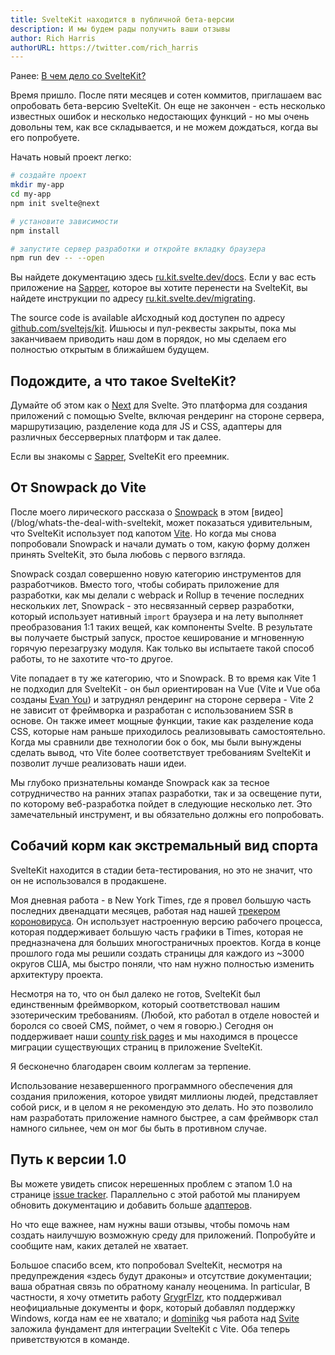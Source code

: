 ```yaml
---
title: SvelteKit находится в публичной бета-версии
description: И мы будем рады получить ваши отзывы
author: Rich Harris
authorURL: https://twitter.com/rich_harris
---
```


<aside><p>Ранее: <a href="/blog/whats-the-deal-with-sveltekit">В чем дело со SvelteKit?</a></p></aside>

Время пришло. После пяти месяцев и сотен коммитов, приглашаем вас опробовать бета-версию SvelteKit. Он еще не закончен - есть несколько известных ошибок и несколько недостающих функций - но мы очень довольны тем, как все складывается, и не можем дождаться, когда вы его попробуете.

Начать новый проект легко:

```bash
# создайте проект
mkdir my-app
cd my-app
npm init svelte@next

# установите зависимости
npm install

# запустите сервер разработки и откройте вкладку браузера
npm run dev -- --open
```

Вы найдете документацию здесь [ru.kit.svelte.dev/docs](https://ru.kit.svelte.dev/docs). Если у вас есть приложение на [Sapper](https://ru.sapper.svelte.dev), которое вы хотите перенести на SvelteKit, вы найдете инструкции по адресу [ru.kit.svelte.dev/migrating](https://ru.kit.svelte.dev/migrating).

The source code is available aИсходный код доступен по адресу [github.com/sveltejs/kit](https://github.com/sveltejs/kit). Ишьюсы и пул-реквесты закрыты, пока мы заканчиваем приводить наш дом в порядок, но мы сделаем его полностью открытым в ближайшем будущем.


## Подождите, а что такое SvelteKit?

Думайте об этом как о [Next](https://nextjs.org/) для Svelte. Это платформа для создания приложений с помощью Svelte, включая рендеринг на стороне сервера, маршрутизацию, разделение кода для JS и CSS, адаптеры для различных бессерверных платформ и так далее.

Если вы знакомы с [Sapper](https://ru.sapper.svelte.dev), SvelteKit его преемник.

## От Snowpack до Vite

После моего лирического рассказа о [Snowpack](https://www.snowpack.dev/) в этом [видео](/blog/whats-the-deal-with-sveltekit, может показаться удивительным, что SvelteKit использует под капотом [Vite](https://vitejs.dev). Но когда мы снова попробовали Snowpack и начали думать о том, какую форму должен принять SvelteKit, это была любовь с первого взгляда.

Snowpack создал совершенно новую категорию инструментов для разработчиков. Вместо того, чтобы собирать приложение для разработки, как мы делали с webpack и Rollup в течение последних нескольких лет, Snowpack - это несвязанный сервер разработки, который использует нативный `import` браузера и на лету выполняет преобразования 1:1 таких вещей, как компоненты Svelte. В результате вы получаете быстрый запуск, простое кеширование и мгновенную горячую перезагрузку модуля. Как только вы испытаете такой способ работы, то не захотите что-то другое.

Vite попадает в ту же категорию, что и Snowpack. В то время как Vite 1 не подходил для SvelteKit - он был ориентирован на Vue (Vite и Vue оба созданы [Evan You](https://twitter.com/youyuxi)) и затруднял рендеринг на стороне сервера - Vite 2 не зависит от фреймворка и разработан с использованием SSR в основе. Он также имеет мощные функции, такие как разделение кода CSS, которые нам раньше приходилось реализовывать самостоятельно. Когда мы сравнили две технологии бок о бок, мы были вынуждены сделать вывод, что Vite более соответствует требованиям SvelteKit и позволит лучше реализовать наши идеи.

Мы глубоко признательны команде Snowpack как за тесное сотрудничество на ранних этапах разработки, так и за освещение пути, по которому веб-разработка пойдет в следующие несколько лет. Это замечательный инструмент, и вы обязательно должны его попробовать.


## Собачий корм как экстремальный вид спорта

SvelteKit находится в стадии бета-тестирования, но это не значит, что он не использовался в продакшене.

Моя дневная работа - в New York Times, где я провел большую часть последних двенадцати месяцев, работая над нашей [трекером короновируса](https://www.nytimes.com/interactive/2020/us/coronavirus-us-cases.html). Он использует настроенную версию рабочего процесса, которая поддерживает большую часть графики в Times, которая не предназначена для больших многостраничных проектов. Когда в конце прошлого года мы решили создать страницы для каждого из ~3000 округов США, мы быстро поняли, что нам нужно полностью изменить архитектуру проекта.

Несмотря на то, что он был далеко не готов, SvelteKit был единственным фреймворком, который соответствовал нашим эзотерическим требованиям. (Любой, кто работал в отделе новостей и боролся со своей CMS, поймет, о чем я говорю.) Сегодня он поддерживает наши [county risk pages](https://www.nytimes.com/interactive/2021/us/tom-green-texas-covid-cases.html) и мы находимся в процессе миграции существующих страниц в приложение SvelteKit.

<aside><p>Я бесконечно благодарен своим коллегам за терпение.</p></aside>

Использование незавершенного программного обеспечения для создания приложения, которое увидят миллионы людей, представляет собой риск, и в целом я не рекомендую это делать. Но это позволило нам разработать приложение намного быстрее, а сам фреймворк стал намного сильнее, чем он мог бы быть в противном случае.

## Путь к версии 1.0

Вы можете увидеть список нерешенных проблем с этапом 1.0 на странице [issue tracker](https://github.com/sveltejs/kit/issues?q=is%3Aopen+is%3Aissue+milestone%3A1.0). Параллельно с этой работой мы планируем обновить документацию и добавить больше [адаптеров](https://ru.kit.svelte.dev/docs#адаптеры).

Но что еще важнее, нам нужны ваши отзывы, чтобы помочь нам создать наилучшую возможную среду для приложений. Попробуйте и сообщите нам, каких деталей не хватает.

Большое спасибо всем, кто попробовал SvelteKit, несмотря на предупреждения «здесь будут драконы» и отсутствие документации; ваша обратная связь по обратному каналу неоценима. In particular, В частности, я хочу отметить работу [GrygrFlzr](https://github.com/GrygrFlzr), кто поддерживал неофициальные документы и форк, который добавлял поддержку Windows, когда нам ее не хватало; и [dominikg](https://github.com/dominikg) чья работа над [Svite](https://github.com/svitejs/svite) заложила фундамент для интеграции SvelteKit с Vite. Оба теперь приветствуются в команде.
